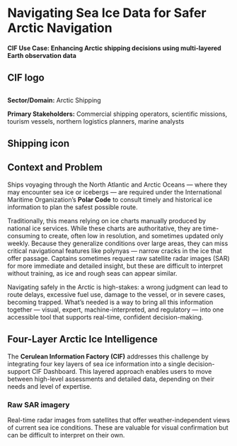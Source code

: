 # Navigating Sea Ice Data for Safer Arctic Navigation  <!--{ as="video" data-fallback-src="https://raw.githubusercontent.com/BlackCA/cif-stories/BlackCA/cif-usecases-20250605/assets/BlackCA/BAS-Weddell-Sea-Clip-21-1749149546711.mp4" mode="hero" src="https://raw.githubusercontent.com/gtif-cerulean/cif-stories/6603cd55fe0db19583f931719cfde77a39c22101/assets/BAS-Weddell-Sea-Clip-21-1749149546711.mp4" }-->
#### CIF Use Case: Enhancing Arctic shipping decisions using multi-layered Earth observation data <!--{ style="font-size:1rem;opacity:0.7;margin-top:1rem;" }-->

## CIF logo <!--{as="img" src="https://cif.polarview.org/wp-content/uploads/2024/05/CIF-Logo-v3-125.png" style="width: %; height: 200px;"}-->

## 
**Sector/Domain:** Arctic Shipping

**Primary Stakeholders:** Commercial shipping operators, scientific missions, tourism vessels, northern logistics planners, marine analysts

## Shipping icon <!--{as="img" src="https://cif.polarview.org/wp-content/uploads/bb-plugin/cache/Shipping-Icon-circle-d3dfaffc3b3ce792813de5d7fdd64fdf-hwxq58bkvn93.png" style="width: %; height: 200px;"}-->

## Context and Problem
Ships voyaging through the North Atlantic and Arctic Oceans — where they may encounter sea ice or icebergs — are required under the International Maritime Organization’s **Polar Code** to consult timely and historical ice information to plan the safest possible route.

Traditionally, this means relying on ice charts manually produced by national ice services. While these charts are authoritative, they are time-consuming to create, often low in resolution, and sometimes updated only weekly. Because they generalize conditions over large areas, they can miss critical navigational features like polynyas — narrow cracks in the ice that offer passage. Captains sometimes request raw satellite radar images (SAR) for more immediate and detailed insight, but these are difficult to interpret without training, as ice and rough seas can appear similar.

Navigating safely in the Arctic is high-stakes: a wrong judgment can lead to route delays, excessive fuel use, damage to the vessel, or in severe cases, becoming trapped. What’s needed is a way to bring all this information together — visual, expert, machine-interpreted, and regulatory — into one accessible tool that supports real-time, confident decision-making.

## Four-Layer Arctic Ice Intelligence

The **Cerulean Information Factory (CIF)** addresses this challenge by integrating four key layers of sea ice information into a single decision-support CIF Dashboard. This layered approach enables users to move between high-level assessments and detailed data, depending on their needs and level of expertise.

### Raw SAR imagery
Real-time radar images from satellites that offer weather-independent views of current sea ice conditions. These are valuable for visual confirmation but can be difficult to interpret on their own.

        